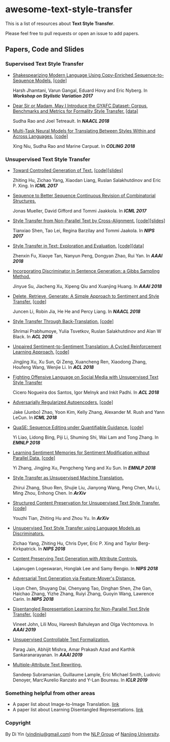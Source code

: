 # awesome-text-style-transfer

This is a list of resources about **Text Style Transfer**.

Please feel free to pull requests or open an issue to add papers.



## Papers, Code and Slides

### Supervised Text Style Transfer

* [Shakespearizing Modern Language Using Copy-Enriched Sequence-to-Sequence Models.](http://www.aclweb.org/anthology/W17-4902)  [[code]](https://github.com/harsh19/Shakespearizing-Modern-English)

  Harsh Jhamtani, Varun Gangal, Eduard Hovy and Eric Nyberg.  In ***Workshop on Stylistic Variation 2017***

* [Dear Sir or Madam, May I Introduce the GYAFC Dataset: Corpus, Benchmarks and Metrics for Formality Style Transfer.](http://www.aclweb.org/anthology/N18-1012)  [[data]](https://github.com/raosudha89/GYAFC-corpus)

  Sudha Rao and Joel Tetreault.  In ***NAACL 2018***

* [Multi-Task Neural Models for Translating Between Styles Within and Across Languages.](http://aclweb.org/anthology/C18-1086)  [[code]](https://github.com/xingniu/multitask-ft-fsmt)

  Xing Niu, Sudha Rao and Marine Carpuat.  In ***COLING 2018***





### Unsupervised Text Style Transfer

* [Toward Controlled Generation of Text.](http://proceedings.mlr.press/v70/hu17e.html)  [[code]](https://github.com/asyml/texar/tree/master/examples/text_style_transfer)[[slides]](https://www.cs.cmu.edu/~zhitingh/data/icml17toward_slides.pdf)

  Zhiting Hu, Zichao Yang, Xiaodan Liang, Ruslan Salakhutdinov and Eric P. Xing.  In ***ICML 2017***


* [Sequence to Better Sequence Continuous Revision of Combinatorial Structures.](http://proceedings.mlr.press/v70/mueller17a.html)

  Jonas Mueller, David Gifford and Tommi Jaakkola.  In ***ICML 2017***

* [Style Transfer from Non-Parallel Text by Cross-Alignment.](http://papers.nips.cc/paper/7259-style-transfer-from-non-parallel-text-by-cross-alignment)  [[code]](https://github.com/shentianxiao/language-style-transfer)[[slides]](http://people.csail.mit.edu/tianxiao/papers/nips17_language-style-transfer_slides.pdf)

  Tianxiao Shen, Tao Lei, Regina Barzilay and Tommi Jaakola.  In ***NIPS 2017***

* [Style Transfer in Text: Exploration and Evaluation.](https://arxiv.org/abs/1711.06861)  [[code]](https://github.com/fuzhenxin/text_style_transfer)[[data]](https://github.com/fuzhenxin/textstyletransferdata)

  Zhenxin Fu, Xiaoye Tan, Nanyun Peng, Dongyan Zhao, Rui Yan.  In  ***AAAI 2018***

* [Incorporating Discriminator in Sentence Generation: a Gibbs Sampling Method.](https://arxiv.org/abs/1802.08970)

  Jinyue Su, Jiacheng Xu, Xipeng Qiu and Xuanjing Huang.  In ***AAAI 2018***

* [Delete, Retrieve, Generate: A Simple Approach to Sentiment and Style Transfer.](http://www.aclweb.org/anthology/N18-1169)  [[code]](https://github.com/lijuncen/Sentiment-and-Style-Transfer)

  Juncen Li, Robin Jia, He He and Percy Liang.  In ***NAACL 2018***

* [Style Transfer Through Back-Translation.](http://aclweb.org/anthology/P18-1080)  [[code]](https://github.com/shrimai/Style-Transfer-Through-Back-Translation)

  Shrimai Prabhumoye, Yulia Tsvetkov, Ruslan Salakhutdinov and Alan W Black. In ***ACL 2018***

* [Unpaired Sentiment-to-Sentiment Translation: A Cycled Reinforcement Learning Approach.](http://aclweb.org/anthology/P18-1090)  [[code]](https://github.com/lancopku/unpaired-sentiment-translation)

  Jingjing Xu, Xu Sun, Qi Zeng, Xuancheng Ren, Xiaodong Zhang, Houfeng Wang, Wenjie Li.  In ***ACL 2018***

* [Fighting Offensive Language on Social Media with Unsupervised Text Style Transfer](http://aclweb.org/anthology/P18-2031)

  Cicero Nogueira dos Santos, Igor Melnyk and Inkit Padhi.  In ***ACL 2018***

* [Adversarially Regularized Autoencoders.](http://proceedings.mlr.press/v80/zhao18b.html)  [[code]](https://github.com/jakezhaojb/ARAE)

  Jake (Junbo) Zhao, Yoon Kim, Kelly Zhang, Alexander M. Rush and Yann LeCun.  In ***ICML 2018***

* [QuaSE: Sequence Editing under Quantifiable Guidance.](http://www.aclweb.org/anthology/D18-1420)  [[code]](https://bitbucket.org/leoeaton/quase/src/master/)

  Yi Liao, Lidong Bing, Piji Li, Shuming Shi, Wai Lam and Tong Zhang.  In ***EMNLP 2018***

* [Learning Sentiment Memories for Sentiment Modification without Parallel Data.](http://www.aclweb.org/anthology/D18-1138)  [[code]](https://github.com/lancopku/SMAE)

  Yi Zhang, Jingjing Xu, Pengcheng Yang and Xu Sun.  In ***EMNLP 2018***

* [Style Transfer as Unsupervised Machine Translation.](https://arxiv.org/abs/1808.07894)

  Zhirui Zhang, Shuo Ren, Shujie Liu, Jianyong Wang, Peng Chen, Mu Li, Ming Zhou, Enhong Chen.  In ***ArXiv***

* [Structured Content Preservation for Unsupervised Text Style Transfer.](https://arxiv.org/abs/1810.06526)  [[code]](https://github.com/YouzhiTian/Structured-Content-Preservation-for-Unsupervised-Text-Style-Transfer)

  Youzhi Tian, Zhiting Hu and Zhou Yu.  In ***ArXiv***

* [Unsupervised Text Style Transfer using Language Models as Discriminators.](https://papers.nips.cc/paper/7959-unsupervised-text-style-transfer-using-language-models-as-discriminators)

  Zichao Yang, Zhiting Hu, Chris Dyer, Eric P. Xing and Taylor Berg-Kirkpatrick.  In ***NIPS 2018***

* [Content Preserving Text Generation with Attribute Controls.](https://papers.nips.cc/paper/7757-content-preserving-text-generation-with-attribute-controls)

  Lajanugen Logeswaran, Honglak Lee and Samy Bengio.  In ***NIPS 2018***

* [Adversarial Text Generation via Feature-Mover's Distance.](https://papers.nips.cc/paper/7717-adversarial-text-generation-via-feature-movers-distance)

  Liqun Chen, Shuyang Dai, Chenyang Tao, Dinghan Shen, Zhe Gan, Haichao Zhang, Yizhe Zhang, Ruiyi Zhang, Guoyin Wang, Lawrence Carin.  In ***NIPS 2018***

* [Disentangled Representation Learning for Non-Parallel Text Style Transfer.](https://arxiv.org/abs/1808.04339)  [[code]](https://github.com/vineetjohn/linguistic-style-transfer)

  Vineet John, Lili Mou, Hareesh Bahuleyan and Olga Vechtomova.  In ***AAAI 2019***

* [Unsupervised Controllable Text Formalization.](https://arxiv.org/abs/1809.04556)

  Parag Jain, Abhijit Mishra, Amar Prakash Azad and Karthik Sankaranarayanan.  In ***AAAI 2019***

* [Multiple-Attribute Text Rewriting.](https://arxiv.org/abs/1811.00552)

  Sandeep Subramanian, Guillaume Lample, Eric Michael Smith, Ludovic Denoyer, Marc’Aurelio Ranzato and Y-Lan Boureau.  In ***ICLR 2019***





### Something helpful from other areas

* A paper list about Image-to-Image Translation. [link](https://github.com/lzhbrian/image-to-image-papers)
* A paper list about Learning Disentangled Representations. [link](https://github.com/sootlasten/disentangled-representation-papers)





### Copyright

By Di Yin (yindinju@gmail.com) from the [NLP Group](http://nlp.nju.edu.cn/) of [Nanjing University](https://www.nju.edu.cn/).